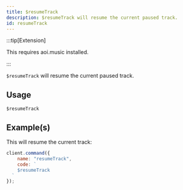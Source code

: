 ```yaml
---
title: $resumeTrack
description: $resumeTrack will resume the current paused track.
id: resumeTrack
---
```


:::tip[Extension]

This requires aoi.music installed.

:::

`$resumeTrack` will resume the current paused track.

## Usage

```aoi
$resumeTrack
```

## Example(s)

This will resume the current track:

```javascript
client.command({
    name: "resumeTrack",
    code: `
    $resumeTrack
  `
});
```
